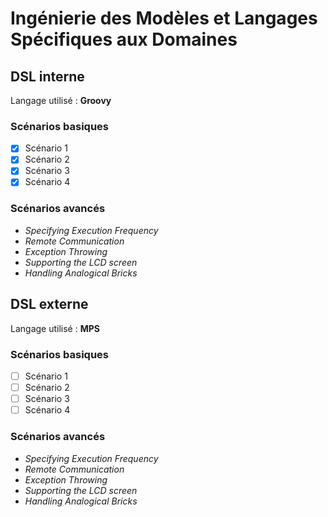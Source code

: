 # Ingénierie des Modèles et Langages Spécifiques aux Domaines

## DSL interne

Langage utilisé : **Groovy**

### Scénarios basiques

- [x] Scénario 1
- [x] Scénario 2
- [x] Scénario 3
- [x] Scénario 4

### Scénarios avancés

- *Specifying Execution Frequency*
- *Remote Communication*
- *Exception Throwing*
- *Supporting the LCD screen*
- *Handling Analogical Bricks*

## DSL externe

Langage utilisé : **MPS**

### Scénarios basiques

- [ ] Scénario 1
- [ ] Scénario 2
- [ ] Scénario 3
- [ ] Scénario 4

### Scénarios avancés

- *Specifying Execution Frequency*
- *Remote Communication*
- *Exception Throwing*
- *Supporting the LCD screen*
- *Handling Analogical Bricks*
